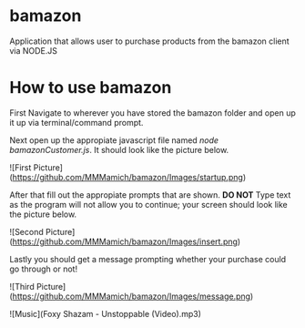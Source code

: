 # bamazon
Application that allows user to purchase products from the bamazon client via NODE.JS

# How to use bamazon

First Navigate to wherever you have stored the bamazon folder and open up it up via terminal/command prompt.

Next open up the appropiate javascript file named *node bamazonCustomer.js*.  It should look like the picture 
below.

![First Picture]
(https://github.com/MMMamich/bamazon/Images/startup.png)

After that fill out the appropiate prompts that are shown.  __DO NOT__ Type text as the program will not allow
you to continue; your screen should look like the picture below.

![Second Picture]
(https://github.com/MMMamich/bamazon/Images/insert.png)


Lastly you should get a message prompting whether your purchase could go through or not!

![Third Picture]
(https://github.com/MMMamich/bamazon/Images/message.png)

![Music](Foxy Shazam - Unstoppable (Video).mp3)
